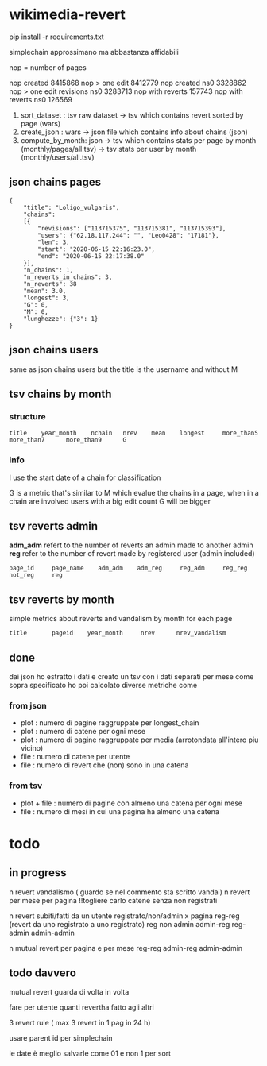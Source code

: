 # wikimedia-revert

pip install -r requirements.txt

simplechain approssimano ma abbastanza affidabili

nop = number of pages

nop created                     8415868
nop > one edit                  8412779 
nop created ns0                 3328862
nop > one edit revisions ns0    3283713
nop with reverts                 157743
nop with reverts ns0             126569


1) sort_dataset : tsv raw dataset -> tsv which contains revert sorted by page (wars)
2) create_json  : wars -> json file which contains info about chains (json)
3) compute_by_month: json -> tsv which contains stats per page by month (monthly/pages/all.tsv) -> tsv stats per user by month (monthly/users/all.tsv)

## json chains pages
```
{
    "title": "Loligo_vulgaris", 
    "chains": 
    [{
        "revisions": ["113715375", "113715381", "113715393"], 
        "users": {"62.18.117.244": "", "Leo0428": "17181"}, 
        "len": 3, 
        "start": "2020-06-15 22:16:23.0", 
        "end": "2020-06-15 22:17:38.0"
    }], 
    "n_chains": 1, 
    "n_reverts_in_chains": 3, 
    "n_reverts": 38
    "mean": 3.0, 
    "longest": 3, 
    "G": 0,
    "M": 0, 
    "lunghezze": {"3": 1}
}
```
## json chains users
same as json chains users but the title is the username and without M

## tsv chains by month

### structure 
```
title    year_month    nchain   nrev    mean    longest     more_than5      more_than7      more_than9      G
```
### info
I use the start date of a chain for classification 

G is a metric that's similar to M which evalue the chains in a page, when in a chain are involved users with a big edit count G will be bigger


## tsv reverts admin
**adm_adm** refert to the number of reverts an admin made to another admin 
**reg** refer to the number of revert made by registered user (admin included)

```
page_id     page_name    adm_adm    adm_reg     reg_adm     reg_reg     not_reg     reg
```

## tsv reverts by month 
simple metrics about reverts and vandalism by month for each page 

```
title       pageid    year_month     nrev      nrev_vandalism
```


## done 
dai json ho estratto i dati e creato un tsv con i dati separati per mese come sopra specificato 
ho poi calcolato diverse metriche come 
### from json

- plot : numero di pagine raggruppate per longest_chain
- plot : numero di catene per ogni mese 
- plot : numero di pagine raggruppate per media (arrotondata all'intero piu vicino)
- file : numero di catene per utente 
- file : numero di revert che (non) sono in una catena 
### from tsv

- plot + file : numero di pagine con almeno una catena per ogni mese 
- file : numero di mesi in cui una pagina ha almeno una catena 


# todo

## in progress 
n revert vandalismo ( guardo se nel commento sta scritto vandal)
n revert per mese per pagina !!togliere carlo
catene senza non registrati

n revert subiti/fatti da un utente registrato/non/admin x pagina
    reg-reg (revert da uno registrato a uno registrato) reg non admin
    admin-reg 
    reg-admin
    admin-admin

n mutual revert per pagina e per mese
    reg-reg
    admin-reg
    admin-admin
## todo davvero



mutual revert guarda di volta in volta 

fare per utente quanti revertha fatto agli altri 

3 revert rule ( max 3 revert in 1 pag in 24 h)

usare parent id per simplechain

le date è meglio salvarle come 01 e non 1 per sort
